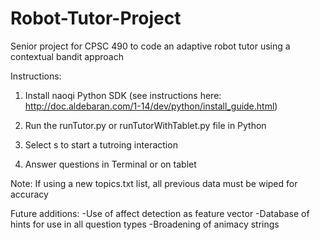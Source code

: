 # Robot-Tutor-Project
Senior project for CPSC 490 to code an adaptive robot tutor using a contextual bandit approach

Instructions: <p>
1) Install naoqi Python SDK (see instructions here: http://doc.aldebaran.com/1-14/dev/python/install_guide.html) <p>
2) Run the runTutor.py or runTutorWithTablet.py file in Python <p>
3) Select s to start a tutroing interaction <p>
4) Answer questions in Terminal or on tablet <p>

Note: If using a new topics.txt list, all previous data must be wiped for accuracy

Future additions:
  -Use of affect detection as feature vector
  -Database of hints for use in all question types
  -Broadening of animacy strings
